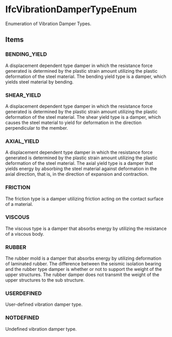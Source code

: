 # IfcVibrationDamperTypeEnum

Enumeration of Vibration Damper Types.<!-- end of definition -->

## Items

### BENDING_YIELD
A displacement dependent type damper in which the resistance force generated is determined by the plastic strain amount utilizing the plastic deformation of the steel material. The bending yield type is a damper, which yields steel material by bending.

### SHEAR_YIELD
A displacement dependent type damper in which the resistance force generated is determined by the plastic strain amount utilizing the plastic deformation of the steel material. The shear yield type is a damper, which causes the steel material to yield for deformation in the direction perpendicular to the member.

### AXIAL_YIELD
A displacement dependent type damper in which the resistance force generated is determined by the plastic strain amount utilizing the plastic deformation of the steel material. The axial yield type is a damper that yields energy by absorbing the steel material against deformation in the axial direction, that is, in the direction of expansion and contraction.

### FRICTION
The friction type is a damper utilizing friction acting on the contact surface of a material.

### VISCOUS
The viscous type is a damper that absorbs energy by utilizing the resistance of a viscous body.

### RUBBER
The rubber mold is a damper that absorbs energy by utilizing deformation of laminated rubber. The difference between the seismic isolation bearing and the rubber type damper is whether or not to support the weight of the upper structures. The rubber damper does not transmit the weight of the upper structures to the sub structure.

### USERDEFINED
User-defined vibration damper type.

### NOTDEFINED
Undefined vibration damper type.
